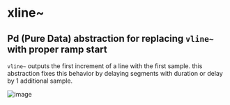# xline~

## Pd (Pure Data) abstraction for replacing `vline~` with proper ramp start

`vline~` outputs the first increment of a line with the first sample. this abstraction fixes this behavior by delaying segments with duration or delay by 1 additional sample.

![image](https://github.com/user-attachments/assets/0ec59c19-a272-45db-b952-9b0557405e4d)
